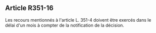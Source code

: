 ## Article R351-16

Les recours mentionnés à l'article L. 351-4 doivent être exercés dans le délai d'un mois à compter de la
notification de la décision.

